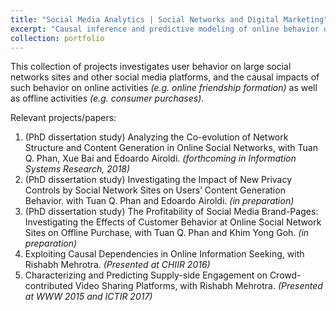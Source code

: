 ```yaml
---
title: "Social Media Analytics | Social Networks and Digital Marketing"
excerpt: "Causal inference and predictive modeling of online behavior on networked platforms<br/><img src='/images/social_media_roi.png'><br/><sup><sub>(Image Source: https://www.brandwatch.com/blog/10-ways-to-prove-the-value-roi-of-social-media-monitoring/)</sub></sup>"
collection: portfolio
---
```


This collection of projects investigates user behavior on large social networks sites and other social media platforms, and the causal impacts of such behavior on online activities *(e.g. online friendship formation)* as well as offline activities *(e.g. consumer purchases)*.

Relevant projects/papers:

1. (PhD dissertation study) Analyzing the Co-evolution of Network Structure and Content Generation in Online Social Networks, with Tuan Q. Phan, Xue Bai and Edoardo Airoldi. *(forthcoming in Information Systems Research, 2018)*
2. (PhD dissertation study) Investigating the Impact of New Privacy Controls by Social Network Sites on Users’ Content Generation Behavior. with Tuan Q. Phan and Edoardo Airoldi. *(in preparation)*
3. (PhD dissertation study) The Profitability of Social Media Brand-Pages: Investigating the Effects of Customer Behavior at Online Social Network Sites on Offline Purchase, with Tuan Q. Phan and Khim Yong Goh. *(in preparation)*
4. Exploiting Causal Dependencies in Online Information Seeking, with Rishabh Mehrotra. *(Presented at CHIIR 2016)*
5. Characterizing and Predicting Supply-side Engagement on Crowd-contributed Video Sharing Platforms, with Rishabh Mehrotra. *(Presented at WWW 2015 and ICTIR 2017)*

